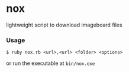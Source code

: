 # nox
lightweight script to download imageboard files

### Usage
`$ ruby nox.rb <url>,<url> <folder> <options>`

or run the executable at `bin/nox.exe`
